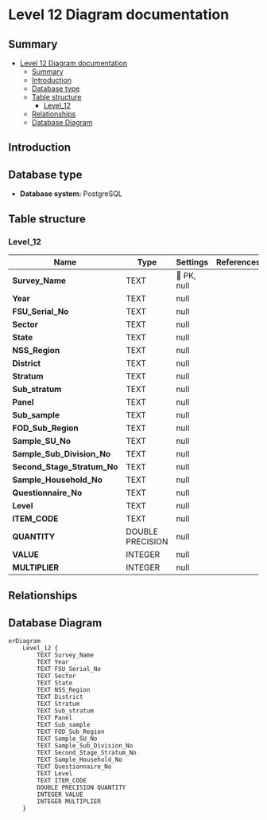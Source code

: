 # Level 12 Diagram documentation
## Summary

- [Level 12 Diagram documentation](#level-12-diagram-documentation)
	- [Summary](#summary)
	- [Introduction](#introduction)
	- [Database type](#database-type)
	- [Table structure](#table-structure)
		- [Level\_12](#level_12)
	- [Relationships](#relationships)
	- [Database Diagram](#database-diagram)

## Introduction

## Database type

- **Database system:** PostgreSQL
## Table structure

### Level_12

| Name        | Type          | Settings                      | References                    | Note                           |
|-------------|---------------|-------------------------------|-------------------------------|--------------------------------|
| **Survey_Name** | TEXT | 🔑 PK, null |  | |
| **Year** | TEXT | null |  | |
| **FSU_Serial_No** | TEXT | null |  | |
| **Sector** | TEXT | null |  | |
| **State** | TEXT | null |  | |
| **NSS_Region** | TEXT | null |  | |
| **District** | TEXT | null |  | |
| **Stratum** | TEXT | null |  | |
| **Sub_stratum** | TEXT | null |  | |
| **Panel** | TEXT | null |  | |
| **Sub_sample** | TEXT | null |  | |
| **FOD_Sub_Region** | TEXT | null |  | |
| **Sample_SU_No** | TEXT | null |  | |
| **Sample_Sub_Division_No** | TEXT | null |  | |
| **Second_Stage_Stratum_No** | TEXT | null |  | |
| **Sample_Household_No** | TEXT | null |  | |
| **Questionnaire_No** | TEXT | null |  | |
| **Level** | TEXT | null |  | |
| **ITEM_CODE** | TEXT | null |  | |
| **QUANTITY** | DOUBLE PRECISION | null |  | |
| **VALUE** | INTEGER | null |  | |
| **MULTIPLIER** | INTEGER | null |  | | 


## Relationships


## Database Diagram

```mermaid
erDiagram
	Level_12 {
		TEXT Survey_Name
		TEXT Year
		TEXT FSU_Serial_No
		TEXT Sector
		TEXT State
		TEXT NSS_Region
		TEXT District
		TEXT Stratum
		TEXT Sub_stratum
		TEXT Panel
		TEXT Sub_sample
		TEXT FOD_Sub_Region
		TEXT Sample_SU_No
		TEXT Sample_Sub_Division_No
		TEXT Second_Stage_Stratum_No
		TEXT Sample_Household_No
		TEXT Questionnaire_No
		TEXT Level
		TEXT ITEM_CODE
		DOUBLE PRECISION QUANTITY
		INTEGER VALUE
		INTEGER MULTIPLIER
	}
```